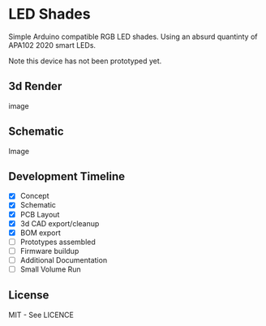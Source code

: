 # LED Shades

Simple Arduino compatible RGB LED shades. Using an absurd quantinty of APA102 2020 smart LEDs.

Note this device has not been prototyped yet.

## 3d Render
image

## Schematic
Image

## Development Timeline

- [x] Concept 
- [x] Schematic
- [x] PCB Layout
- [x] 3d CAD export/cleanup
- [x] BOM export
- [ ] Prototypes assembled
- [ ] Firmware buildup
- [ ] Additional Documentation
- [ ] Small Volume Run

## License

MIT - See LICENCE
